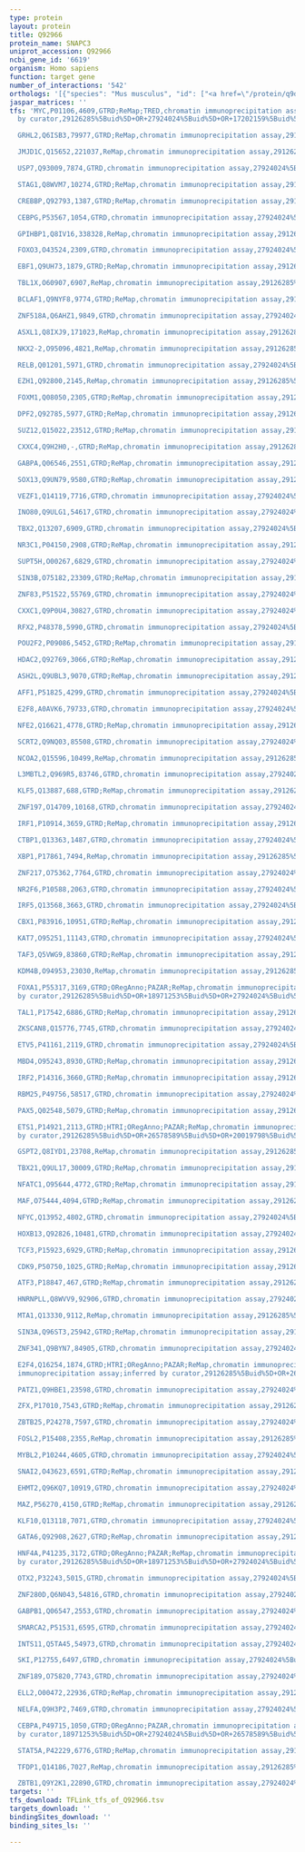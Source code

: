 ```yaml
---
type: protein
layout: protein
title: Q92966
protein_name: SNAPC3
uniprot_accession: Q92966
ncbi_gene_id: '6619'
organism: Homo sapiens
function: target gene
number_of_interactions: '542'
orthologs: '[{"species": "Mus musculus", "id": ["<a href=\"/protein/q9d2c9\">Q9D2C9</a>"]}, {"species": "Rattus norvegicus", "id": ["<a href=\"/protein/q5bk68\">Q5BK68</a>"]}, {"species": "Danio rerio", "id": ["<a href=\"/protein/f1qwm0\">F1QWM0</a>"]}]'
jaspar_matrices: ''
tfs: 'MYC,P01106,4609,GTRD;ReMap;TRED,chromatin immunoprecipitation assay;inferred
  by curator,29126285%5Buid%5D+OR+27924024%5Buid%5D+OR+17202159%5Buid%5D,Yes

  GRHL2,Q6ISB3,79977,GTRD;ReMap,chromatin immunoprecipitation assay,29126285%5Buid%5D+OR+27924024%5Buid%5D,No

  JMJD1C,Q15652,221037,ReMap,chromatin immunoprecipitation assay,29126285%5Buid%5D,No

  USP7,Q93009,7874,GTRD,chromatin immunoprecipitation assay,27924024%5Buid%5D,No

  STAG1,Q8WVM7,10274,GTRD;ReMap,chromatin immunoprecipitation assay,29126285%5Buid%5D+OR+27924024%5Buid%5D,No

  CREBBP,Q92793,1387,GTRD;ReMap,chromatin immunoprecipitation assay,29126285%5Buid%5D+OR+27924024%5Buid%5D,No

  CEBPG,P53567,1054,GTRD,chromatin immunoprecipitation assay,27924024%5Buid%5D,No

  GPIHBP1,Q8IV16,338328,ReMap,chromatin immunoprecipitation assay,29126285%5Buid%5D,No

  FOXO3,O43524,2309,GTRD,chromatin immunoprecipitation assay,27924024%5Buid%5D,No

  EBF1,Q9UH73,1879,GTRD;ReMap,chromatin immunoprecipitation assay,29126285%5Buid%5D+OR+27924024%5Buid%5D,No

  TBL1X,O60907,6907,ReMap,chromatin immunoprecipitation assay,29126285%5Buid%5D,No

  BCLAF1,Q9NYF8,9774,GTRD;ReMap,chromatin immunoprecipitation assay,29126285%5Buid%5D+OR+27924024%5Buid%5D,No

  ZNF518A,Q6AHZ1,9849,GTRD,chromatin immunoprecipitation assay,27924024%5Buid%5D,No

  ASXL1,Q8IXJ9,171023,ReMap,chromatin immunoprecipitation assay,29126285%5Buid%5D,No

  NKX2-2,O95096,4821,ReMap,chromatin immunoprecipitation assay,29126285%5Buid%5D,No

  RELB,Q01201,5971,GTRD,chromatin immunoprecipitation assay,27924024%5Buid%5D,No

  EZH1,Q92800,2145,ReMap,chromatin immunoprecipitation assay,29126285%5Buid%5D,No

  FOXM1,Q08050,2305,GTRD;ReMap,chromatin immunoprecipitation assay,29126285%5Buid%5D+OR+27924024%5Buid%5D,No

  DPF2,Q92785,5977,GTRD;ReMap,chromatin immunoprecipitation assay,29126285%5Buid%5D+OR+27924024%5Buid%5D,No

  SUZ12,Q15022,23512,GTRD;ReMap,chromatin immunoprecipitation assay,29126285%5Buid%5D+OR+27924024%5Buid%5D,No

  CXXC4,Q9H2H0,-,GTRD;ReMap,chromatin immunoprecipitation assay,29126285%5Buid%5D+OR+27924024%5Buid%5D,No

  GABPA,Q06546,2551,GTRD;ReMap,chromatin immunoprecipitation assay,29126285%5Buid%5D+OR+27924024%5Buid%5D,No

  SOX13,Q9UN79,9580,GTRD;ReMap,chromatin immunoprecipitation assay,29126285%5Buid%5D+OR+27924024%5Buid%5D,No

  VEZF1,Q14119,7716,GTRD,chromatin immunoprecipitation assay,27924024%5Buid%5D,No

  INO80,Q9ULG1,54617,GTRD,chromatin immunoprecipitation assay,27924024%5Buid%5D,No

  TBX2,Q13207,6909,GTRD,chromatin immunoprecipitation assay,27924024%5Buid%5D,No

  NR3C1,P04150,2908,GTRD;ReMap,chromatin immunoprecipitation assay,29126285%5Buid%5D+OR+27924024%5Buid%5D,No

  SUPT5H,O00267,6829,GTRD,chromatin immunoprecipitation assay,27924024%5Buid%5D,No

  SIN3B,O75182,23309,GTRD;ReMap,chromatin immunoprecipitation assay,29126285%5Buid%5D+OR+27924024%5Buid%5D,No

  ZNF83,P51522,55769,GTRD,chromatin immunoprecipitation assay,27924024%5Buid%5D,No

  CXXC1,Q9P0U4,30827,GTRD,chromatin immunoprecipitation assay,27924024%5Buid%5D,No

  RFX2,P48378,5990,GTRD,chromatin immunoprecipitation assay,27924024%5Buid%5D,No

  POU2F2,P09086,5452,GTRD;ReMap,chromatin immunoprecipitation assay,29126285%5Buid%5D+OR+27924024%5Buid%5D,No

  HDAC2,Q92769,3066,GTRD;ReMap,chromatin immunoprecipitation assay,29126285%5Buid%5D+OR+27924024%5Buid%5D,No

  ASH2L,Q9UBL3,9070,GTRD;ReMap,chromatin immunoprecipitation assay,29126285%5Buid%5D+OR+27924024%5Buid%5D,No

  AFF1,P51825,4299,GTRD,chromatin immunoprecipitation assay,27924024%5Buid%5D,No

  E2F8,A0AVK6,79733,GTRD,chromatin immunoprecipitation assay,27924024%5Buid%5D,No

  NFE2,Q16621,4778,GTRD;ReMap,chromatin immunoprecipitation assay,29126285%5Buid%5D+OR+27924024%5Buid%5D,No

  SCRT2,Q9NQ03,85508,GTRD,chromatin immunoprecipitation assay,27924024%5Buid%5D,No

  NCOA2,Q15596,10499,ReMap,chromatin immunoprecipitation assay,29126285%5Buid%5D,No

  L3MBTL2,Q969R5,83746,GTRD,chromatin immunoprecipitation assay,27924024%5Buid%5D,No

  KLF5,Q13887,688,GTRD;ReMap,chromatin immunoprecipitation assay,29126285%5Buid%5D+OR+27924024%5Buid%5D,No

  ZNF197,O14709,10168,GTRD,chromatin immunoprecipitation assay,27924024%5Buid%5D,No

  IRF1,P10914,3659,GTRD;ReMap,chromatin immunoprecipitation assay,29126285%5Buid%5D+OR+27924024%5Buid%5D,No

  CTBP1,Q13363,1487,GTRD,chromatin immunoprecipitation assay,27924024%5Buid%5D,No

  XBP1,P17861,7494,ReMap,chromatin immunoprecipitation assay,29126285%5Buid%5D,No

  ZNF217,O75362,7764,GTRD,chromatin immunoprecipitation assay,27924024%5Buid%5D,No

  NR2F6,P10588,2063,GTRD,chromatin immunoprecipitation assay,27924024%5Buid%5D,No

  IRF5,Q13568,3663,GTRD,chromatin immunoprecipitation assay,27924024%5Buid%5D,No

  CBX1,P83916,10951,GTRD;ReMap,chromatin immunoprecipitation assay,29126285%5Buid%5D+OR+27924024%5Buid%5D,No

  KAT7,O95251,11143,GTRD,chromatin immunoprecipitation assay,27924024%5Buid%5D,No

  TAF3,Q5VWG9,83860,GTRD;ReMap,chromatin immunoprecipitation assay,29126285%5Buid%5D+OR+27924024%5Buid%5D,No

  KDM4B,O94953,23030,ReMap,chromatin immunoprecipitation assay,29126285%5Buid%5D,No

  FOXA1,P55317,3169,GTRD;ORegAnno;PAZAR;ReMap,chromatin immunoprecipitation assay;inferred
  by curator,29126285%5Buid%5D+OR+18971253%5Buid%5D+OR+27924024%5Buid%5D+OR+26578589%5Buid%5D,No

  TAL1,P17542,6886,GTRD;ReMap,chromatin immunoprecipitation assay,29126285%5Buid%5D+OR+27924024%5Buid%5D,No

  ZKSCAN8,Q15776,7745,GTRD,chromatin immunoprecipitation assay,27924024%5Buid%5D,No

  ETV5,P41161,2119,GTRD,chromatin immunoprecipitation assay,27924024%5Buid%5D,No

  MBD4,O95243,8930,GTRD;ReMap,chromatin immunoprecipitation assay,29126285%5Buid%5D+OR+27924024%5Buid%5D,No

  IRF2,P14316,3660,GTRD;ReMap,chromatin immunoprecipitation assay,29126285%5Buid%5D+OR+27924024%5Buid%5D,No

  RBM25,P49756,58517,GTRD,chromatin immunoprecipitation assay,27924024%5Buid%5D,No

  PAX5,Q02548,5079,GTRD;ReMap,chromatin immunoprecipitation assay,29126285%5Buid%5D+OR+27924024%5Buid%5D,No

  ETS1,P14921,2113,GTRD;HTRI;ORegAnno;PAZAR;ReMap,chromatin immunoprecipitation assay;inferred
  by curator,29126285%5Buid%5D+OR+26578589%5Buid%5D+OR+20019798%5Buid%5D+OR+27924024%5Buid%5D+OR+18971253%5Buid%5D+OR+22900683%5Buid%5D,No

  GSPT2,Q8IYD1,23708,ReMap,chromatin immunoprecipitation assay,29126285%5Buid%5D,No

  TBX21,Q9UL17,30009,GTRD;ReMap,chromatin immunoprecipitation assay,29126285%5Buid%5D+OR+27924024%5Buid%5D,No

  NFATC1,O95644,4772,GTRD;ReMap,chromatin immunoprecipitation assay,29126285%5Buid%5D+OR+27924024%5Buid%5D,No

  MAF,O75444,4094,GTRD;ReMap,chromatin immunoprecipitation assay,29126285%5Buid%5D+OR+27924024%5Buid%5D,No

  NFYC,Q13952,4802,GTRD,chromatin immunoprecipitation assay,27924024%5Buid%5D,No

  HOXB13,Q92826,10481,GTRD,chromatin immunoprecipitation assay,27924024%5Buid%5D,No

  TCF3,P15923,6929,GTRD;ReMap,chromatin immunoprecipitation assay,29126285%5Buid%5D+OR+27924024%5Buid%5D,No

  CDK9,P50750,1025,GTRD;ReMap,chromatin immunoprecipitation assay,29126285%5Buid%5D+OR+27924024%5Buid%5D,No

  ATF3,P18847,467,GTRD;ReMap,chromatin immunoprecipitation assay,29126285%5Buid%5D+OR+27924024%5Buid%5D,No

  HNRNPLL,Q8WVV9,92906,GTRD,chromatin immunoprecipitation assay,27924024%5Buid%5D,No

  MTA1,Q13330,9112,ReMap,chromatin immunoprecipitation assay,29126285%5Buid%5D,No

  SIN3A,Q96ST3,25942,GTRD;ReMap,chromatin immunoprecipitation assay,29126285%5Buid%5D+OR+27924024%5Buid%5D,No

  ZNF341,Q9BYN7,84905,GTRD,chromatin immunoprecipitation assay,27924024%5Buid%5D,No

  E2F4,Q16254,1874,GTRD;HTRI;ORegAnno;PAZAR;ReMap,chromatin immunoprecipitation array;chromatin
  immunoprecipitation assay;inferred by curator,29126285%5Buid%5D+OR+26578589%5Buid%5D+OR+18971253%5Buid%5D+OR+27924024%5Buid%5D+OR+17531812%5Buid%5D+OR+22900683%5Buid%5D,No

  PATZ1,Q9HBE1,23598,GTRD,chromatin immunoprecipitation assay,27924024%5Buid%5D,No

  ZFX,P17010,7543,GTRD;ReMap,chromatin immunoprecipitation assay,29126285%5Buid%5D+OR+27924024%5Buid%5D,No

  ZBTB25,P24278,7597,GTRD,chromatin immunoprecipitation assay,27924024%5Buid%5D,No

  FOSL2,P15408,2355,ReMap,chromatin immunoprecipitation assay,29126285%5Buid%5D,No

  MYBL2,P10244,4605,GTRD,chromatin immunoprecipitation assay,27924024%5Buid%5D,No

  SNAI2,O43623,6591,GTRD;ReMap,chromatin immunoprecipitation assay,29126285%5Buid%5D+OR+27924024%5Buid%5D,No

  EHMT2,Q96KQ7,10919,GTRD,chromatin immunoprecipitation assay,27924024%5Buid%5D,No

  MAZ,P56270,4150,GTRD;ReMap,chromatin immunoprecipitation assay,29126285%5Buid%5D+OR+27924024%5Buid%5D,No

  KLF10,Q13118,7071,GTRD,chromatin immunoprecipitation assay,27924024%5Buid%5D,No

  GATA6,Q92908,2627,GTRD;ReMap,chromatin immunoprecipitation assay,29126285%5Buid%5D+OR+27924024%5Buid%5D,No

  HNF4A,P41235,3172,GTRD;ORegAnno;PAZAR;ReMap,chromatin immunoprecipitation assay;inferred
  by curator,29126285%5Buid%5D+OR+18971253%5Buid%5D+OR+27924024%5Buid%5D+OR+26578589%5Buid%5D,No

  OTX2,P32243,5015,GTRD,chromatin immunoprecipitation assay,27924024%5Buid%5D,No

  ZNF280D,Q6N043,54816,GTRD,chromatin immunoprecipitation assay,27924024%5Buid%5D,No

  GABPB1,Q06547,2553,GTRD,chromatin immunoprecipitation assay,27924024%5Buid%5D,No

  SMARCA2,P51531,6595,GTRD,chromatin immunoprecipitation assay,27924024%5Buid%5D,No

  INTS11,Q5TA45,54973,GTRD,chromatin immunoprecipitation assay,27924024%5Buid%5D,No

  SKI,P12755,6497,GTRD,chromatin immunoprecipitation assay,27924024%5Buid%5D,No

  ZNF189,O75820,7743,GTRD,chromatin immunoprecipitation assay,27924024%5Buid%5D,No

  ELL2,O00472,22936,GTRD;ReMap,chromatin immunoprecipitation assay,29126285%5Buid%5D+OR+27924024%5Buid%5D,No

  NELFA,Q9H3P2,7469,GTRD,chromatin immunoprecipitation assay,27924024%5Buid%5D,No

  CEBPA,P49715,1050,GTRD;ORegAnno;PAZAR,chromatin immunoprecipitation assay;inferred
  by curator,18971253%5Buid%5D+OR+27924024%5Buid%5D+OR+26578589%5Buid%5D,No

  STAT5A,P42229,6776,GTRD;ReMap,chromatin immunoprecipitation assay,29126285%5Buid%5D+OR+27924024%5Buid%5D,No

  TFDP1,Q14186,7027,ReMap,chromatin immunoprecipitation assay,29126285%5Buid%5D,No

  ZBTB1,Q9Y2K1,22890,GTRD,chromatin immunoprecipitation assay,27924024%5Buid%5D,No'
targets: ''
tfs_download: TFLink_tfs_of_Q92966.tsv
targets_download: ''
bindingSites_download: ''
binding_sites_ls: ''

---
```

